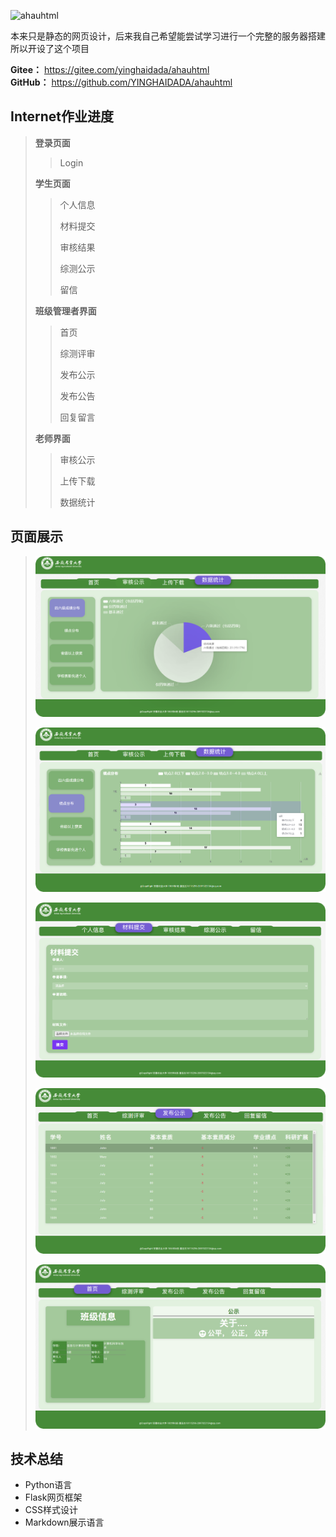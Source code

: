 ![ahauhtml](https://socialify.git.ci/YINGHAIDADA/ahauhtml/image?description=1&descriptionEditable=%E5%AE%89%E5%86%9C%E4%B8%AA%E4%BA%BA%E7%BD%91%E9%A1%B5%E8%AE%BE%E8%AE%A1&font=Inter&forks=1&issues=1&language=1&owner=1&pattern=Circuit%20Board&pulls=1&stargazers=1&theme=Light)

本来只是静态的网页设计，后来我自己希望能尝试学习进行一个完整的服务器搭建
所以开设了这个项目

**Gitee：** https://gitee.com/yinghaidada/ahauhtml  
**GitHub：** https://github.com/YINGHAIDADA/ahauhtml 

## Internet作业进度

> **登录页面**
>
> > Login
>
> **学生页面**
>
> > 个人信息
> >
> > 材料提交
> >
> > 审核结果
> >
> > 综测公示
> >
> > 留信
>
> **班级管理者界面**
>
> > 首页
> >
> > 综测评审
> >
> > 发布公示
> >
> > 发布公告
> >
> > 回复留言
>
> **老师界面**
>
> >审核公示
> >
> >上传下载
> >
> >数据统计
## 页面展示

> ![数据统计-图表1](showImages/sjtj1.png)
> 
> ![数据统计-图表2](showImages/sjtj2.png)
> 
> ![材料提交](showImages/cltj.png)
> 
> ![发布公示](showImages/fbgs.png)
> 
> ![首页](showImages/home.png)


## 技术总结
* Python语言
* Flask网页框架
* CSS样式设计
* Markdown展示语言


